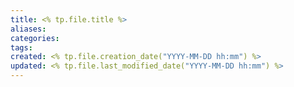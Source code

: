 ```yaml
---
title: <% tp.file.title %>
aliases: 
categories: 
tags: 
created: <% tp.file.creation_date("YYYY-MM-DD hh:mm") %>
updated: <% tp.file.last_modified_date("YYYY-MM-DD hh:mm") %>
---
```


